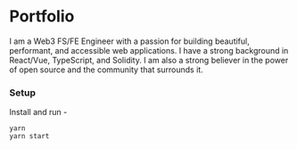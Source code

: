 # Portfolio

I am a Web3 FS/FE Engineer with a passion for building beautiful, performant, and accessible web applications. I have a strong background in React/Vue, TypeScript, and Solidity. I am also a strong believer in the power of open source and the community that surrounds it.

### Setup

Install and run -

```shell
yarn
yarn start
```
